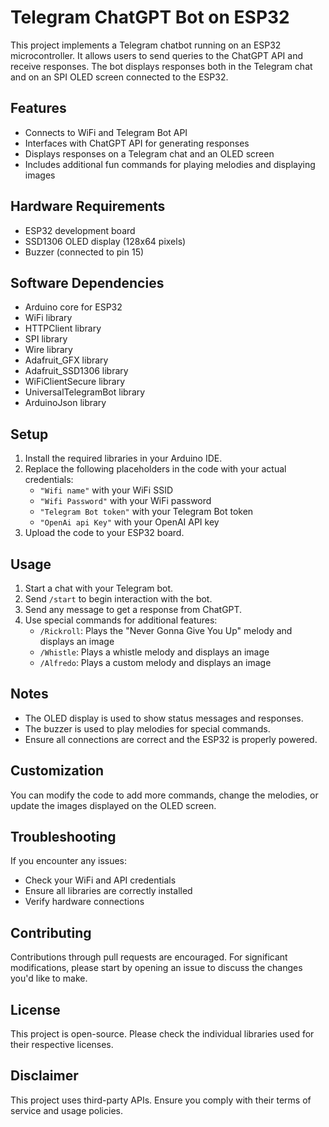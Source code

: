 # Telegram ChatGPT Bot on ESP32

This project implements a Telegram chatbot running on an ESP32 microcontroller. It allows users to send queries to the ChatGPT API and receive responses. The bot displays responses both in the Telegram chat and on an SPI OLED screen connected to the ESP32.

## Features

- Connects to WiFi and Telegram Bot API
- Interfaces with ChatGPT API for generating responses
- Displays responses on a Telegram chat and an OLED screen
- Includes additional fun commands for playing melodies and displaying images

## Hardware Requirements

- ESP32 development board
- SSD1306 OLED display (128x64 pixels)
- Buzzer (connected to pin 15)

## Software Dependencies

- Arduino core for ESP32
- WiFi library
- HTTPClient library
- SPI library
- Wire library
- Adafruit_GFX library
- Adafruit_SSD1306 library
- WiFiClientSecure library
- UniversalTelegramBot library
- ArduinoJson library

## Setup

1. Install the required libraries in your Arduino IDE.
2. Replace the following placeholders in the code with your actual credentials:
   - `"Wifi name"` with your WiFi SSID
   - `"Wifi Password"` with your WiFi password
   - `"Telegram Bot token"` with your Telegram Bot token
   - `"OpenAi api Key"` with your OpenAI API key
3. Upload the code to your ESP32 board.

## Usage

1. Start a chat with your Telegram bot.
2. Send `/start` to begin interaction with the bot.
3. Send any message to get a response from ChatGPT.
4. Use special commands for additional features:
   - `/Rickroll`: Plays the "Never Gonna Give You Up" melody and displays an image
   - `/Whistle`: Plays a whistle melody and displays an image
   - `/Alfredo`: Plays a custom melody and displays an image

## Notes

- The OLED display is used to show status messages and responses.
- The buzzer is used to play melodies for special commands.
- Ensure all connections are correct and the ESP32 is properly powered.

## Customization

You can modify the code to add more commands, change the melodies, or update the images displayed on the OLED screen.

## Troubleshooting

If you encounter any issues:
- Check your WiFi and API credentials
- Ensure all libraries are correctly installed
- Verify hardware connections

## Contributing

Contributions through pull requests are encouraged. For significant modifications, please start by opening an issue to discuss the changes you'd like to make.

## License

This project is open-source. Please check the individual libraries used for their respective licenses.

## Disclaimer

This project uses third-party APIs. Ensure you comply with their terms of service and usage policies.

